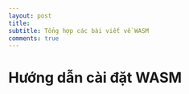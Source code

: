 ```yaml
---
layout: post
title:
subtitle: Tổng hợp các bài viết về WASM
comments: true
---
```


# Hướng dẫn cài đặt WASM

